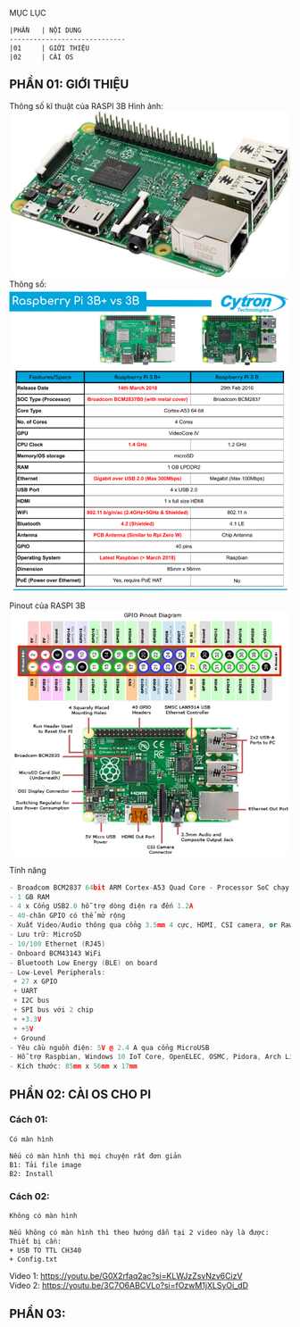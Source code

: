 MỤC LỤC
```
|PHẦN   | NỘI DUNG
-----------------------------
|01     | GIỚI THIỆU
|02     | CÀI OS
```


## PHẦN 01: GIỚI THIỆU

Thông số kĩ thuật của RASPI 3B
Hình ảnh: <br>
![alt text](image.png)
Thông số: <br>
![alt text](image-2.png)

Pinout của RASPI 3B <br>
![alt text](image-1.png)

Tính năng <br>
```cpp
- Broadcom BCM2837 64bit ARM Cortex-A53 Quad Core - Processor SoC chạy ở @ 1.2GHz
- 1 GB RAM
- 4 x Cổng USB2.0 hỗ trợ dòng điện ra đến 1.2A
- 40-chân GPIO có thể mở rộng
- Xuất Video/Audio thông qua cổng 3.5mm 4 cực, HDMI, CSI camera, or Raw LCD (DSI)
- Lưu trữ: MicroSD
- 10/100 Ethernet (RJ45)
- Onboard BCM43143 WiFi
- Bluetooth Low Energy (BLE) on board
- Low-Level Peripherals:
 + 27 x GPIO
 + UART
 + I2C bus
 + SPI bus với 2 chip
 + +3.3V
 + +5V
 + Ground
- Yêu cầu nguồn điện: 5V @ 2.4 A qua cổng MicroUSB
- Hỗ trợ Raspbian, Windows 10 IoT Core, OpenELEC, OSMC, Pidora, Arch Linux, RISC OS, và nhiều hơn thế nữa!
- Kích thước: 85mm x 56mm x 17mm
```

## PHẦN 02: CÀI OS CHO PI
### Cách 01:
```
Có màn hình
```
```
Nếu có màn hình thì mọi chuyện rất đơn giản
B1: Tải file image
B2: Install
```
### Cách 02:
```
Không có màn hình
```
```
Nếu không có màn hình thì theo hướng dẫn tại 2 video này là được:
Thiết bị cần:
+ USB TO TTL CH340
+ Config.txt
```
Video 1: https://youtu.be/G0X2rfaq2ac?si=KLWJzZsvNzv6CizV <br>
Video 2: https://youtu.be/3C7O6ABCVLo?si=fOzwM1jXLSyOi_dD 

## PHẦN 03: 